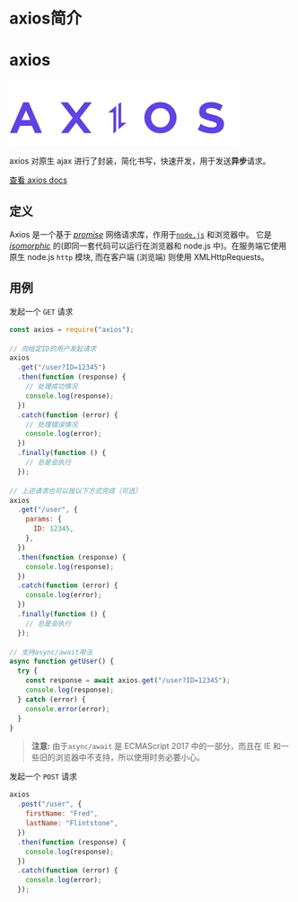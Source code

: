 # axios简介


# axios

![axios](/images/axios.png)

axios 对原生 ajax 进行了封装，简化书写，快速开发，用于发送**异步**请求。

[查看 axios docs](https://axios-http.com/zh/docs/intro)

## 定义

Axios 是一个基于 _[promise](https://javascript.info/promise-basics)_ 网络请求库，作用于[`node.js`](https://nodejs.org/) 和浏览器中。 它是 _[isomorphic](https://www.lullabot.com/articles/what-is-an-isomorphic-application)_ 的(即同一套代码可以运行在浏览器和 node.js 中)。在服务端它使用原生 node.js `http` 模块, 而在客户端 (浏览端) 则使用 XMLHttpRequests。

## 用例

发起一个 `GET` 请求

```js
const axios = require("axios");

// 向给定ID的用户发起请求
axios
  .get("/user?ID=12345")
  .then(function (response) {
    // 处理成功情况
    console.log(response);
  })
  .catch(function (error) {
    // 处理错误情况
    console.log(error);
  })
  .finally(function () {
    // 总是会执行
  });

// 上述请求也可以按以下方式完成（可选）
axios
  .get("/user", {
    params: {
      ID: 12345,
    },
  })
  .then(function (response) {
    console.log(response);
  })
  .catch(function (error) {
    console.log(error);
  })
  .finally(function () {
    // 总是会执行
  });

// 支持async/await用法
async function getUser() {
  try {
    const response = await axios.get("/user?ID=12345");
    console.log(response);
  } catch (error) {
    console.error(error);
  }
}
```

> **注意:** 由于`async/await` 是 ECMAScript 2017 中的一部分，而且在 IE 和一些旧的浏览器中不支持，所以使用时务必要小心。

发起一个 `POST` 请求

```js
axios
  .post("/user", {
    firstName: "Fred",
    lastName: "Flintstone",
  })
  .then(function (response) {
    console.log(response);
  })
  .catch(function (error) {
    console.log(error);
  });
```

